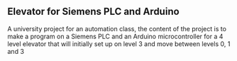 ## Elevator for Siemens PLC and Arduino

A university project for an automation class, the content of the project is to make a program on a Siemens PLC and an Arduino microcontroller for a 4 level elevator that will initially set up on level 3 and move between levels 0, 1 and 3